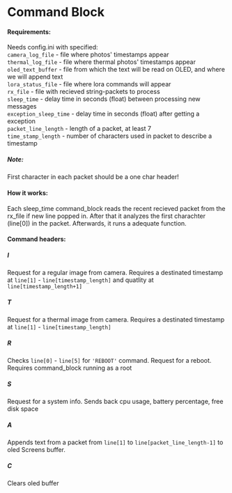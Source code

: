 # Command Block

#### Requirements:
  Needs config.ini with specified:  
  `camera_log_file` - file where photos' timestamps appear  
  `thermal_log_file` - file where thermal photos' timestamps appear  
  `oled_text_buffer` - file from which the text will be read on OLED, and where we will append text  
  `lora_status_file` - file where lora commands will appear  
  `rx_file` - file with recieved string-packets to process  
  `sleep_time` - delay time in seconds (float) between processing new messages  
  `exception_sleep_time` - delay time in seconds (float) after getting a exception  
  `packet_line_length` - length of a packet, at least 7  
  `time_stamp_length` - number of characters used in packet to describe a timestamp  
  
  
  
  ##### Note:
  First character in each packet should be a one char header!
  
  
#### How it works:
  Each sleep_time command_block reads the recent recieved packet from the rx_file if new line popped in. After that it analyzes the first charachter (line[0]) in the packet. Afterwards, it runs a adequate function.
  
#### Command headers:

  ##### I
  Request for a regular image from camera. Requires a destinated timestamp at `line[1]` - `line[timestamp_length]` and quatlity at `line[timestamp_length+1]`
  ##### T
  Request for a thermal image from camera. Requires a destinated timestamp at `line[1]` - `line[timestamp_length]`  
  ##### R
  Checks `line[0]` - `line[5]` for `'REBOOT'` command. Request for a reboot. Requires command_block running as a root
  ##### S
  Request for a system info. Sends back cpu usage, battery percentage, free disk space
  ##### A
  Appends text from a packet from `line[1]` to `line[packet_line_length-1]` to oled Screens buffer.
  ##### C  
  Clears oled buffer  

